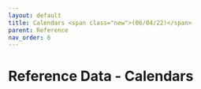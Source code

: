 ```yaml
---
layout: default
title: Calendars <span class="new">(06/04/22)</span>
parent: Reference
nav_order: 6
---
```


# Reference Data - Calendars

